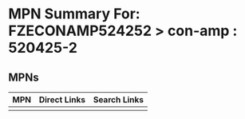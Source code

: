 



# MPN Summary For: FZECONAMP524252 > con-amp : 520425-2

## MPNs
  

|MPN|Direct Links|Search Links|
| :--- | :--- | :--- |
||||
